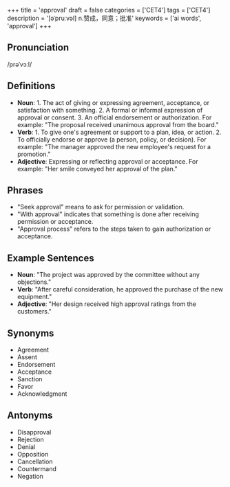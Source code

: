 +++
title = 'approval'
draft = false
categories = ['CET4']
tags = ['CET4']
description = '[əˈpruːvəl] n.赞成，同意；批准'
keywords = ['ai words', 'approval']
+++

## Pronunciation
/prəˈvɔːl/

## Definitions
- **Noun**: 1. The act of giving or expressing agreement, acceptance, or satisfaction with something. 2. A formal or informal expression of approval or consent. 3. An official endorsement or authorization. For example: "The proposal received unanimous approval from the board."
- **Verb**: 1. To give one's agreement or support to a plan, idea, or action. 2. To officially endorse or approve (a person, policy, or decision). For example: "The manager approved the new employee's request for a promotion."
- **Adjective**: Expressing or reflecting approval or acceptance. For example: "Her smile conveyed her approval of the plan."

## Phrases
- "Seek approval" means to ask for permission or validation.
- "With approval" indicates that something is done after receiving permission or acceptance.
- "Approval process" refers to the steps taken to gain authorization or acceptance.

## Example Sentences
- **Noun**: "The project was approved by the committee without any objections."
- **Verb**: "After careful consideration, he approved the purchase of the new equipment."
- **Adjective**: "Her design received high approval ratings from the customers."

## Synonyms
- Agreement
- Assent
- Endorsement
- Acceptance
- Sanction
- Favor
- Acknowledgment

## Antonyms
- Disapproval
- Rejection
- Denial
- Opposition
- Cancellation
- Countermand
- Negation
